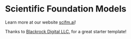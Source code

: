 # Scientific Foundation Models

Learn more at our website [scifm.ai](https://scifm.ai)!

Thanks to [Blackrock Digital LLC.](https://github.com/BlackrockDigital/startbootstrap-business-frontpage) for a great starter template!
